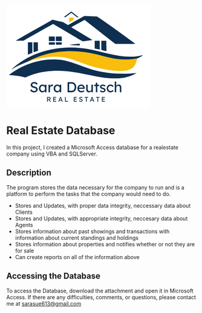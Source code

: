 ![Logo](Logo2.png)
# Real Estate Database

In this project, I created a Microsoft Access database for a realestate company using VBA and SQLServer. 

## Description

The program stores the data necessary for the company to run and is a platform to perform the tasks that the company would need to do.
- Stores and Updates, with proper data integrity, neccessary data about Clients
- Stores and Updates, with appropriate integrity, neccesary data about Agents
- Stores information about past showings and transactions with information about current standings and holdings
- Stores information about properties and notifies whether or not they are for sale
- Can create reports on all of the information above

## Accessing the Database

To access the Database, download the attachment and open it in Microsoft Access. 
If there are any difficulties, comments, or questions, please contact me at sarasue613@gmail.com
